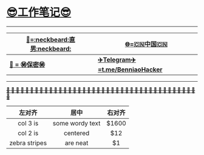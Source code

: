 # __[:sunglasses:工作笔记:sunglasses:](https://github.com/benniao1996/1996)__
****
|[__:restroom:=:neckbeard:直男:neckbeard:__](https://github.com/benniao1996/1996)|[__:globe_with_meridians:=:cn:中国:cn:__](https://github.com/benniao1996/1996)|
| --- | ---
|[__:couple_with_heart: = :secret:保密:secret:__](https://github.com/benniao1996/1996)|[__:airplane:Telegram:airplane:=t.me/BenniaoHacker__](https://t.me/BenniaoHacker)|
****
[~~__**:shit: :shit: :shit: :shit: :shit: :shit: :shit: :shit: :shit: :shit: :shit: :shit: :shit: :shit: :shit: :shit: :shit: :shit: :shit: :shit: :shit: :shit: :shit: :shit: :shit: :shit: :shit: :shit: :shit: :shit: :shit: :shit: :shit: :shit: :shit: :shit: :shit: :shit: :shit: :shit: :shit:**__~~](https://t.me/BenniaoHacker)

| 左对齐 | 居中  | 右对齐 |
|:---------------:|:---------------:|:---------------:|
| col 3 is      | some wordy text | $1600 |
| col 2 is      | centered        |   $12 |
| zebra stripes | are neat        |    $1 |


